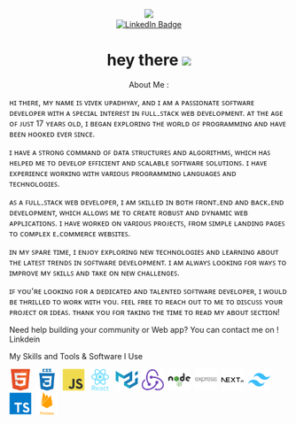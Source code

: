 <div id="header" align="center">
  <img src="https://media.giphy.com/media/M9gbBd9nbDrOTu1Mqx/giphy.gif" width="100"/>
</div>

<div id="badges" align="center">
  <a href="your-linkedin-URL">
    <img src="https://img.shields.io/badge/LinkedIn-blue?style=for-the-badge&logo=linkedin&logoColor=white" alt="LinkedIn Badge"/>
  </a>
</div>
<h1 align="center">
  hey there
  <img src="https://media.giphy.com/media/hvRJCLFzcasrR4ia7z/giphy.gif" width="30px"/>
</h1>

<p align="center"> About Me :</p>


<p>ʜɪ ᴛʜᴇʀᴇ, ᴍʏ ɴᴀᴍᴇ ɪꜱ ᴠɪᴠᴇᴋ ᴜᴘᴀᴅʜʏᴀʏ, ᴀɴᴅ ɪ ᴀᴍ ᴀ ᴘᴀꜱꜱɪᴏɴᴀᴛᴇ ꜱᴏꜰᴛᴡᴀʀᴇ ᴅᴇᴠᴇʟᴏᴘᴇʀ ᴡɪᴛʜ ᴀ ꜱᴘᴇᴄɪᴀʟ ɪɴᴛᴇʀᴇꜱᴛ ɪɴ ꜰᴜʟʟ₋ꜱᴛᴀᴄᴋ ᴡᴇʙ ᴅᴇᴠᴇʟᴏᴘᴍᴇɴᴛ. ᴀᴛ ᴛʜᴇ ᴀɢᴇ ᴏꜰ ᴊᴜꜱᴛ 17 ʏᴇᴀʀꜱ ᴏʟᴅ, ɪ ʙᴇɢᴀɴ ᴇxᴘʟᴏʀɪɴɢ ᴛʜᴇ ᴡᴏʀʟᴅ ᴏꜰ ᴘʀᴏɢʀᴀᴍᴍɪɴɢ ᴀɴᴅ ʜᴀᴠᴇ ʙᴇᴇɴ ʜᴏᴏᴋᴇᴅ ᴇᴠᴇʀ ꜱɪɴᴄᴇ.

ɪ ʜᴀᴠᴇ ᴀ ꜱᴛʀᴏɴɢ ᴄᴏᴍᴍᴀɴᴅ ᴏꜰ ᴅᴀᴛᴀ ꜱᴛʀᴜᴄᴛᴜʀᴇꜱ ᴀɴᴅ ᴀʟɢᴏʀɪᴛʜᴍꜱ, ᴡʜɪᴄʜ ʜᴀꜱ ʜᴇʟᴘᴇᴅ ᴍᴇ ᴛᴏ ᴅᴇᴠᴇʟᴏᴘ ᴇꜰꜰɪᴄɪᴇɴᴛ ᴀɴᴅ ꜱᴄᴀʟᴀʙʟᴇ ꜱᴏꜰᴛᴡᴀʀᴇ ꜱᴏʟᴜᴛɪᴏɴꜱ. ɪ ʜᴀᴠᴇ ᴇxᴘᴇʀɪᴇɴᴄᴇ ᴡᴏʀᴋɪɴɢ ᴡɪᴛʜ ᴠᴀʀɪᴏᴜꜱ ᴘʀᴏɢʀᴀᴍᴍɪɴɢ ʟᴀɴɢᴜᴀɢᴇꜱ ᴀɴᴅ ᴛᴇᴄʜɴᴏʟᴏɢɪᴇꜱ.

ᴀꜱ ᴀ ꜰᴜʟʟ₋ꜱᴛᴀᴄᴋ ᴡᴇʙ ᴅᴇᴠᴇʟᴏᴘᴇʀ, ɪ ᴀᴍ ꜱᴋɪʟʟᴇᴅ ɪɴ ʙᴏᴛʜ ꜰʀᴏɴᴛ₋ᴇɴᴅ ᴀɴᴅ ʙᴀᴄᴋ₋ᴇɴᴅ ᴅᴇᴠᴇʟᴏᴘᴍᴇɴᴛ, ᴡʜɪᴄʜ ᴀʟʟᴏᴡꜱ ᴍᴇ ᴛᴏ ᴄʀᴇᴀᴛᴇ ʀᴏʙᴜꜱᴛ ᴀɴᴅ ᴅʏɴᴀᴍɪᴄ ᴡᴇʙ ᴀᴘᴘʟɪᴄᴀᴛɪᴏɴꜱ. ɪ ʜᴀᴠᴇ ᴡᴏʀᴋᴇᴅ ᴏɴ ᴠᴀʀɪᴏᴜꜱ ᴘʀᴏᴊᴇᴄᴛꜱ, ꜰʀᴏᴍ ꜱɪᴍᴘʟᴇ ʟᴀɴᴅɪɴɢ ᴘᴀɢᴇꜱ ᴛᴏ ᴄᴏᴍᴘʟᴇx ᴇ₋ᴄᴏᴍᴍᴇʀᴄᴇ ᴡᴇʙꜱɪᴛᴇꜱ.

ɪɴ ᴍʏ ꜱᴘᴀʀᴇ ᴛɪᴍᴇ, ɪ ᴇɴᴊᴏʏ ᴇxᴘʟᴏʀɪɴɢ ɴᴇᴡ ᴛᴇᴄʜɴᴏʟᴏɢɪᴇꜱ ᴀɴᴅ ʟᴇᴀʀɴɪɴɢ ᴀʙᴏᴜᴛ ᴛʜᴇ ʟᴀᴛᴇꜱᴛ ᴛʀᴇɴᴅꜱ ɪɴ ꜱᴏꜰᴛᴡᴀʀᴇ ᴅᴇᴠᴇʟᴏᴘᴍᴇɴᴛ. ɪ ᴀᴍ ᴀʟᴡᴀʏꜱ ʟᴏᴏᴋɪɴɢ ꜰᴏʀ ᴡᴀʏꜱ ᴛᴏ ɪᴍᴘʀᴏᴠᴇ ᴍʏ ꜱᴋɪʟʟꜱ ᴀɴᴅ ᴛᴀᴋᴇ ᴏɴ ɴᴇᴡ ᴄʜᴀʟʟᴇɴɢᴇꜱ.

ɪꜰ ʏᴏᴜ'ʀᴇ ʟᴏᴏᴋɪɴɢ ꜰᴏʀ ᴀ ᴅᴇᴅɪᴄᴀᴛᴇᴅ ᴀɴᴅ ᴛᴀʟᴇɴᴛᴇᴅ ꜱᴏꜰᴛᴡᴀʀᴇ ᴅᴇᴠᴇʟᴏᴘᴇʀ, ɪ ᴡᴏᴜʟᴅ ʙᴇ ᴛʜʀɪʟʟᴇᴅ ᴛᴏ ᴡᴏʀᴋ ᴡɪᴛʜ ʏᴏᴜ. ꜰᴇᴇʟ ꜰʀᴇᴇ ᴛᴏ ʀᴇᴀᴄʜ ᴏᴜᴛ ᴛᴏ ᴍᴇ ᴛᴏ ᴅɪꜱᴄᴜꜱꜱ ʏᴏᴜʀ ᴘʀᴏᴊᴇᴄᴛ ᴏʀ ɪᴅᴇᴀꜱ. ᴛʜᴀɴᴋ ʏᴏᴜ ꜰᴏʀ ᴛᴀᴋɪɴɢ ᴛʜᴇ ᴛɪᴍᴇ ᴛᴏ ʀᴇᴀᴅ ᴍʏ ᴀʙᴏᴜᴛ ꜱᴇᴄᴛɪᴏɴ!

Need help building your community or Web app? You can contact me on !  Linkdein</p>

My Skills and Tools & Software I Use

<div>
  <img src="https://github.com/devicons/devicon/blob/master/icons/html5/html5-original.svg" title="HTML5" alt="HTML" width="40" height="40"/>&nbsp;
   <img src="https://github.com/devicons/devicon/blob/master/icons/css3/css3-plain-wordmark.svg"  title="CSS3" alt="CSS" width="40" height="40"/>&nbsp;
    <img src="https://github.com/devicons/devicon/blob/master/icons/javascript/javascript-original.svg" title="JavaScript" alt="JavaScript" width="40" height="40"/>&nbsp;
  <img src="https://github.com/devicons/devicon/blob/master/icons/react/react-original-wordmark.svg" title="React" alt="React" width="40" height="40"/>&nbsp;
  <img src="https://github.com/devicons/devicon/blob/master/icons/materialui/materialui-original.svg" title="Material UI" alt="Material UI" width="40" height="40"/>&nbsp;
  <img src="https://github.com/devicons/devicon/blob/master/icons/redux/redux-original.svg" title="Redux" alt="Redux " width="40" height="40"/>&nbsp;
  <img src="https://github.com/devicons/devicon/blob/master/icons/nodejs/nodejs-original-wordmark.svg" title="NodeJS" alt="NodeJS" width="40" height="40"/>&nbsp;
    <img src="https://github.com/devicons/devicon/blob/master/icons/express/express-original-wordmark.svg" title="ExpressJS" alt="ExpressJS" width="40" height="40"/>&nbsp;
    <img src="https://github.com/devicons/devicon/blob/master/icons/nextjs/nextjs-original-wordmark.svg" title="NextJS"  alt="NextJS" width="40" height="40"/>&nbsp;
    <img src="https://github.com/devicons/devicon/blob/master/icons/tailwindcss/tailwindcss-original.svg" title="TailwindCSS"  alt="TailwindCSS" width="40" height="40"/>&nbsp;
  <img src="https://github.com/devicons/devicon/blob/master/icons/typescript/typescript-original.svg" title="TypeScript"  alt="TypeScript" width="40" height="40"/>&nbsp;
    <img src="https://github.com/devicons/devicon/blob/master/icons/firebase/firebase-plain-wordmark.svg" title="Firebase" alt="Firebase" width="40" height="40"/>&nbsp;

</div>

